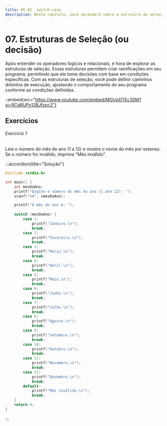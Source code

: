 ```yaml
---
title: 05.02. switch-case
description: Neste capítulo, você aprenderá sobre a estrutura de seleção switch-case, que permite decisões baseadas em múltiplas condições.
---
```

# 07. Estruturas de Seleção (ou decisão)

Após entender os operadores lógicos e relacionais, é hora de explorar as estruturas de seleção. Essas estruturas permitem criar ramificações em seu programa, permitindo que ele tome decisões com base em condições específicas. Com as estruturas de seleção, você pode definir caminhos distintos de execução, ajustando o comportamento do seu programa conforme as condições definidas.

::embed{src="https://www.youtube.com/embed/MGUpDTEc3SM?si=RCd8UPx12BJfzoc2"}

## Exercícios

###### Exercício 1

Leia o número do mês do ano (1 a 12) e mostre o nome do mês por extenso. Se o número for
inválido, imprima "Mês inválido".

:::accordion{title="Solução"}
```c
#include <stdio.h>

int main() {
    int mesDoAno;
    printf("Digite o número do mês do ano (1 até 12): ");
    scanf("%d", &mesDoAno);

    printf("O mês do ano é: ");
    
    switch (mesDoAno) {
        case 1:
            printf("Janeiro.\n");
            break;
        case 2:
            printf("Fevereiro.\n");
            break;
        case 3:
            printf("Março.\n");
            break;
        case 4:
            printf("Abril.\n");
            break;
        case 5:
            printf("Maio.\n");
            break;
        case 6:
            printf("Junho.\n");
            break;
        case 7:
            printf("Julho.\n");
            break;
        case 8:
            printf("Agosto.\n");
            break;
        case 9:
            printf("Setembro.\n");
            break;
        case 10:
            printf("Outubro.\n");
            break;
        case 11:
            printf("Novembro.\n");
            break;
        case 12:
            printf("Dezembro.\n");
            break;
        default:
            printf("Mês inválido.\n");
            break;
    }
    return 0;
}
```
:::